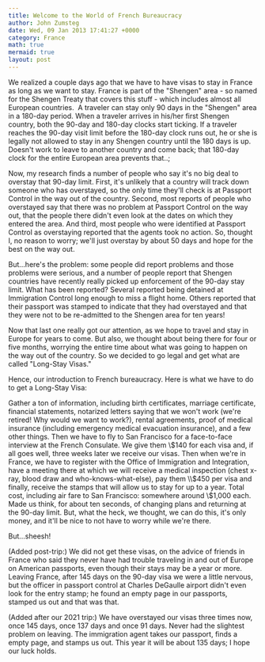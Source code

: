 ```yaml
---
title: Welcome to the World of French Bureaucracy
author: John Zumsteg
date: Wed, 09 Jan 2013 17:41:27 +0000
category: France
math: true
mermaid: true
layout: post
---
```

We realized a couple days ago that we have to have visas to stay in France as long as we want to stay. France is part of the "Shengen" area - so named for the Shengen Treaty that covers this stuff - which includes almost all European countries.  A traveler can stay only 90 days in the "Shengen" area in a 180-day period. When a traveler arrives in his/her first Shengen country, both the 90-day and 180-day clocks start ticking. If a traveler reaches the 90-day visit limit before the 180-day clock runs out, he or she is legally not allowed to stay in any Shengen country until the 180 days is up. Doesn't work to leave to another country and come back; that 180-day clock for the entire European area prevents that..;

Now, my research finds a number of people who say it's no big deal to overstay that 90-day limit. First, it's unlikely that a country will track down someone who has overstayed, so the only time they'll check is at Passport Control in the way out of the country. Second, most reports of people who overstayed say that there was no problem at Passport Control on the way out, that the people there didn't even look at the dates on which they entered the area. And third, most people who were identified at Passport Control as overstaying reported that the agents took no action. So, thought I, no reason to worry; we'll just overstay by about 50 days and hope for the best on the way out.

But...here's the problem: some people did report problems and those problems were serious, and a number of people report that Shengen countries have recently really picked up enforcement of the 90-day stay limit. What has been reported? Several reported being detained at Immigration Control long enough to miss a flight home. Others reported that their passport was stamped to indicate that they had overstayed and that they were not to be re-admitted to the Shengen area for ten years!

Now that last one really got our attention, as we hope to travel and stay in Europe for years to come. But also, we thought about being there for four or five months, worrying the entire time about what was going to happen on the way out of the country. So we decided to go legal and get what are called "Long-Stay Visas."

Hence, our introduction to French bureaucracy. Here is what we have to do to get a Long-Stay Visa:

Gather a ton of information, including birth certificates, marriage certificate, financial statements, notarized letters saying that we won't work (we're retired! Why would we want to work?), rental agreements, proof of medical insurance (including emergency medical evacuation insurance), and a few other things. Then we have to fly to San Francisco for a face-to-face interview at the French Consulate. We give them \\$140 for each visa and, if all goes well, three weeks later we receive our visas. Then when we're in France, we have to register with the Office of Immigration and Integration, have a meeting there at which we will receive a medical inspection (chest x-ray, blood draw and who-knows-what-else), pay them \\$450 per visa and finally, receive the stamps that will allow us to stay for up to a year. Total cost, including air fare to San Francisco: somewhere around \\$1,000 each. Made us think, for about ten seconds, of changing plans and returning at the 90-day limit. But, what the heck, we thought, we can do this, it's only money, and it'll be nice to not have to worry while we're there.

But...sheesh!

(Added post-trip:) We did not get these visas, on the advice of friends in France who said they never have had trouble traveling in and out of Europe on American passports, even though their stays may be a year or more. Leaving France, after 145 days on the 90-day visa we were a little nervous, but the officer in passport control at Charles DeGaulle airport didn't even look for the entry stamp; he found an empty page in our passports, stamped us out and that was that.

(Added after our 2021 trip:) We have overstayed our visas three times now, once 145 days, once 137 days and once 91 days. Never had the slightest problem on leaving. The immigration agent takes our passport, finds a empty page, and stamps us out. This year it will be about 135 days; I hope our luck holds.
